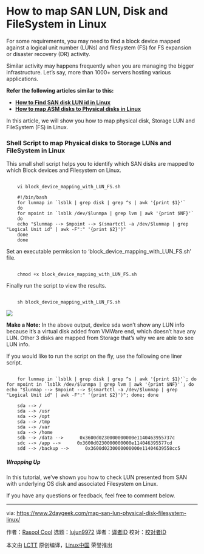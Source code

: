 [#]: subject: "How to map SAN LUN, Disk and FileSystem in Linux"
[#]: via: "https://www.2daygeek.com/map-san-lun-physical-disk-filesystem-linux/"
[#]: author: "Rasool Cool https://www.2daygeek.com/author/rasool/"
[#]: collector: "lujun9972"
[#]: translator: "geekpi"
[#]: reviewer: " "
[#]: publisher: " "
[#]: url: " "

How to map SAN LUN, Disk and FileSystem in Linux
======

For some requirements, you may need to find a block device mapped against a logical unit number (LUNs) and filesystem (FS) for FS expansion or disaster recovery (DR) activity.

Similar activity may happens frequently when you are managing the bigger infrastructure. Let’s say, more than 1000+ servers hosting various applications.

**Refer the following articles similar to this:**

  * **[How to Find SAN disk LUN id in Linux][1]**
  * **[How to map ASM disks to Physical disks in Linux][2]**



In this article, we will show you how to map physical disk, Storage LUN and FileSystem (FS) in Linux.

### Shell Script to map Physical disks to Storage LUNs and FileSystem in Linux

This small shell script helps you to identify which SAN disks are mapped to which Block devices and Filesystem on Linux.

```

    vi block_device_mapping_with_LUN_FS.sh

    #!/bin/bash
    for lunmap in `lsblk | grep disk | grep ^s | awk '{print $1}'`
    do
    for mpoint in `lsblk /dev/$lunmpa | grep lvm | awk '{print $NF}'`
    do
    echo "$lunmap --> $mpoint --> $(smartctl -a /dev/$lunmap | grep "Logical Unit id" | awk -F":" '{print $2}')"
    done
    done

```

Set an executable permission to ‘block_device_mapping_with_LUN_FS.sh’ file.

```

    chmod +x block_device_mapping_with_LUN_FS.sh

```

Finally run the script to view the results.

```

    sh block_device_mapping_with_LUN_FS.sh

```

![][3]

**Make a Note:** In the above output, device sda won’t show any LUN info because it’s a virtual disk added from VMWare end, which doesn’t have any LUN. Other 3 disks are mapped from Storage that’s why we are able to see LUN info.

If you would like to run the script on the fly, use the following one liner script.

```

    for lunmap in `lsblk | grep disk | grep ^s | awk '{print $1}'`; do for mpoint in `lsblk /dev/$lunmpa | grep lvm | awk '{print $NF}'`; do echo "$lunmap --> $mpoint --> $(smartctl -a /dev/$lunmap | grep "Logical Unit id" | awk -F":" '{print $2}')"; done; done

    sda --> /
    sda --> /usr
    sda --> /opt
    sda --> /tmp
    sda --> /var
    sda --> /home
    sdb --> /data -->      0x3600d0230000000000e1140463955737c
    sdc --> /app -->      0x3600d0230000000000e114046395577cd
    sdd --> /backup -->      0x3600d0230000000000e11404639558cc5

```

##### Wrapping Up

In this tutorial, we’ve shown you how to check LUN presented from SAN with underlying OS disk and associated Filesystem on Linux.

If you have any questions or feedback, feel free to comment below.

--------------------------------------------------------------------------------

via: https://www.2daygeek.com/map-san-lun-physical-disk-filesystem-linux/

作者：[Rasool Cool][a]
选题：[lujun9972][b]
译者：[译者ID](https://github.com/译者ID)
校对：[校对者ID](https://github.com/校对者ID)

本文由 [LCTT](https://github.com/LCTT/TranslateProject) 原创编译，[Linux中国](https://linux.cn/) 荣誉推出

[a]: https://www.2daygeek.com/author/rasool/
[b]: https://github.com/lujun9972
[1]: https://www.2daygeek.com/find-san-disk-lun-id-linux/
[2]: https://www.2daygeek.com/shell-script-map-oracle-asm-disks-physical-disk-lun-in-linux/
[3]: https://www.2daygeek.com/wp-content/uploads/2023/06/map-san-lun-physical-disk-filesystem-linux-1a-1024x364.jpg
